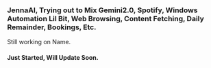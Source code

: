 ### JennaAI, Trying out to Mix Gemini2.0, Spotify, Windows Automation Lil Bit, Web Browsing, Content Fetching, Daily Remainder, Bookings, Etc.

Still working on Name.

#### Just Started, Will Update Soon.
